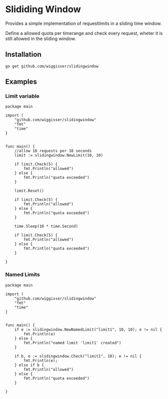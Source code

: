 # Slididing Window

Provides a simple implementation of requestlimits in a sliding time window.

Define a allowed quota per timerange and check every request, wheter it is still allowed in the sliding window. 

## Installation

    go get github.com/wiggisser/slidingwindow

## Examples

### Limit variable

    package main

    import (
        "github.com/wiggisser/slidingwindow"
        "fmt"
        "time"
    }


    func main() {
        //allow 10 requests per 10 seconds
        limit := slidingwindow.NewLimit(10, 10)

        if limit.Check(5) {
            fmt.Println("allowed")
        } else {
            fmt.Println("quota exceeded")
        }

        limit.Reset()

        if limit.Check(5) {
            fmt.Println("allowed")
        } else {
            fmt.Println("quota exceeded")
        }

        time.Sleep(10 * time.Second)

        if limit.Check(5) {
            fmt.Println("allowed")
        } else {
            fmt.Println("quota exceeded")
        }

    }

### Named Limits

    package main

    import (
        "github.com/wiggisser/slidingwindow"
        "fmt"
        "time"
    }


    func main() {
        if e := slidingwindow.NewNamedLimit("limit1", 10, 10); e != nil {
            fmt.Println(e)
        } else {
            fmt.Println("named limit 'limit1' created")
        }

        if b, e := slidingwindow.Check("limit1", 10); e != nil {
            fmt.Println(e);
        } else if b {
            fmt.Println("allowed")
        } else {
            fmt.Println("quota exceeded")
        }

    }

